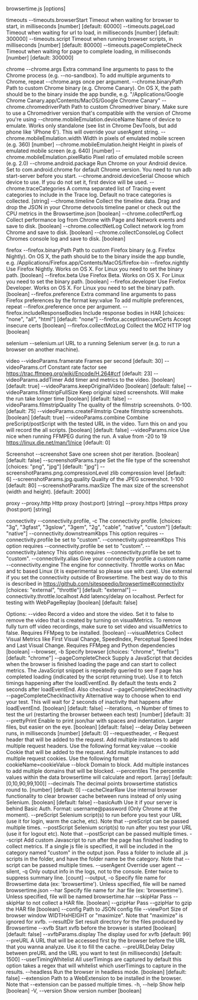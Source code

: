 browsertime.js [options] <url>

timeouts
  --timeouts.browserStart       Timeout when waiting for browser to start, in milliseconds  [number] [default: 60000]
  --timeouts.pageLoad           Timeout when waiting for url to load, in milliseconds  [number] [default: 300000]
  --timeouts.script             Timeout when running browser scripts, in milliseconds  [number] [default: 80000]
  --timeouts.pageCompleteCheck  Timeout when waiting for page to complete loading, in milliseconds  [number] [default: 300000]

chrome
  --chrome.args                        Extra command line arguments to pass to the Chrome process (e.g. --no-sandbox). To add multiple arguments to Chrome, repeat --chrome.args once per argument.
  --chrome.binaryPath                  Path to custom Chrome binary (e.g. Chrome Canary). On OS X, the path should be to the binary inside the app bundle, e.g. "/Applications/Google Chrome Canary.app/Contents/MacOS/Google Chrome Canary"
  --chrome.chromedriverPath            Path to custom Chromedriver binary. Make sure to use a Chromedriver version that's compatible with the version of Chrome you're using
  --chrome.mobileEmulation.deviceName  Name of device to emulate. Works only standalone (see list in Chrome DevTools, but add phone like 'iPhone 6'). This will override your userAgent string.
  --chrome.mobileEmulation.width       Width in pixels of emulated mobile screen (e.g. 360)  [number]
  --chrome.mobileEmulation.height      Height in pixels of emulated mobile screen (e.g. 640)  [number]
  --chrome.mobileEmulation.pixelRatio  Pixel ratio of emulated mobile screen (e.g. 2.0)
  --chrome.android.package             Run Chrome on your Android device. Set to com.android.chrome for default Chrome version. You need to run adb start-server before you start.
  --chrome.android.deviceSerial        Choose which device to use. If you do not set it, first device will be used.
  --chrome.traceCategories             A comma separated list of Tracing event categories to include in the Trace log. Default no trace categories is collected.  [string]
  --chrome.timeline                    Collect the timeline data. Drag and drop the JSON in your Chrome detvools timeline panel or check out the CPU metrics in the Browsertime.json  [boolean]
  --chrome.collectPerfLog              Collect performance log from Chrome with Page and Network events and save to disk.  [boolean]
  --chrome.collectNetLog               Collect network log from Chrome and save to disk.  [boolean]
  --chrome.collectConsoleLog           Collect Chromes console log and save to disk.  [boolean]

firefox
  --firefox.binaryPath             Path to custom Firefox binary (e.g. Firefox Nightly). On OS X, the path should be to the binary inside the app bundle, e.g. /Applications/Firefox.app/Contents/MacOS/firefox-bin
  --firefox.nightly                Use Firefox Nightly. Works on OS X. For Linux you need to set the binary path.  [boolean]
  --firefox.beta                   Use Firefox Beta. Works on OS X. For Linux you need to set the binary path.  [boolean]
  --firefox.developer              Use Firefox Developer. Works on OS X. For Linux you need to set the binary path.  [boolean]
  --firefox.preference             Extra command line arguments to pass Firefox preferences by the format key:value To add multiple preferences, repeat --firefox.preference once per argument.
  --firefox.includeResponseBodies  Include response bodies in HAR  [choices: "none", "all", "html"] [default: "none"]
  --firefox.acceptInsecureCerts    Accept insecure certs  [boolean]
  --firefox.collectMozLog          Collect the MOZ HTTP log  [boolean]

selenium
  --selenium.url  URL to a running Selenium server (e.g. to run a browser on another machine).

video
  --videoParams.framerate          Frames per second  [default: 30]
  --videoParams.crf                Constant rate factor see https://trac.ffmpeg.org/wiki/Encode/H.264#crf  [default: 23]
  --videoParams.addTimer           Add timer and metrics to the video.  [boolean] [default: true]
  --videoParams.keepOriginalVideo  [boolean] [default: false]
  --videoParams.filmstripFullSize  Keep original sized screenshots. Will make the run take longer time  [boolean] [default: false]
  --videoParams.filmstripQuality   The quality of the filmstrip screenshots. 0-100.  [default: 75]
  --videoParams.createFilmstrip    Create filmstrip screenshots.  [boolean] [default: true]
  --videoParams.combine            Combine preScript/postScript with the tested URL in the video. Turn this on and you will record the all scripts.  [boolean] [default: false]
  --videoParams.nice               Use nice when running FFMPEG during the run. A value from -20 to 19  https://linux.die.net/man/1/nice  [default: 0]

Screenshot
  --screenshot                             Save one screen shot per iteration.  [boolean] [default: false]
  --screenshotParams.type                  Set the file type of the screenshot  [choices: "png", "jpg"] [default: "jpg"]
  --screenshotParams.png.compressionLevel  zlib compression level  [default: 6]
  --screenshotParams.jpg.quality           Quality of the JPEG screenshot. 1-100  [default: 80]
  --screenshotParams.maxSize               The max size of the screenshot (width and height).  [default: 2000]

proxy
  --proxy.http   Http proxy (host:port)  [string]
  --proxy.https  Https proxy (host:port)  [string]

connectivity
  --connectivity.profile, -c         The connectivity profile.  [choices: "3g", "3gfast", "3gslow", "3gem", "2g", "cable", "native", "custom"] [default: "native"]
  --connectivity.downstreamKbps      This option requires --connectivity.profile be set to "custom".
  --connectivity.upstreamKbps        This option requires --connectivity.profile be set to "custom".
  --connectivity.latency             This option requires --connectivity.profile be set to "custom".
  --connectivity.alias               Give your connectivity profile a custom name
  --connectivity.engine              The engine for connectivity. Throttle works on Mac and tc based Linux (it is experimental so please use with care). Use external if you set the connectivity outside of Browsertime. The best way do to this is described in https://github.com/sitespeedio/browsertime#connectivity  [choices: "external", "throttle"] [default: "external"]
  --connectivity.throttle.localhost  Add latency/delay on localhost. Perfect for testing with WebPageReplay  [boolean] [default: false]

Options:
  --video                        Record a video and store the video. Set it to false to remove the video that is created by turning on visualMetrics. To remove fully turn off video recordings, make sure to set video and visualMetrics to false. Requires FFMpeg to be installed.  [boolean]
  --visualMetrics                Collect Visual Metrics like First Visual Change, SpeedIndex, Perceptual Speed Index and Last Visual Change. Requires FFMpeg and Python dependencies  [boolean]
  --browser, -b                  Specify browser  [choices: "chrome", "firefox"] [default: "chrome"]
  --pageCompleteCheck            Supply a JavaScript that decides when the browser is finished loading the page and can start to collect metrics. The JavaScript snippet is repeatedly queried to see if page has completed loading (indicated by the script returning true). Use it to fetch timings happening after the loadEventEnd. By default the tests ends 2 seconds after loadEventEnd. Also checkout --pageCompleteCheckInactivity
  --pageCompleteCheckInactivity  Alternative way to choose when to end your test. This will wait for 2 seconds of inactivity that happens after loadEventEnd.  [boolean] [default: false]
  --iterations, -n               Number of times to test the url (restarting the browser between each test)  [number] [default: 3]
  --prettyPrint                  Enable to print json/har with spaces and indentation. Larger files, but easier on the eye.  [boolean] [default: false]
  --delay                        Delay between runs, in milliseconds  [number] [default: 0]
  --requestheader, -r            Request header that will be added to the request. Add multiple instances to add multiple request headers. Use the following format key:value
  --cookie                       Cookie that will be added to the request. Add multiple instances to add multiple request cookies. Use the following format cookieName=cookieValue
  --block                        Domain to block. Add multiple instances to add multiple domains that will be blocked.
  --percentiles                  The percentile values within the data browsertime will calculate and report.  [array] [default: [0,10,90,99,100]]
  --decimals                     The decimal points browsertime statistics round to.  [number] [default: 0]
  --cacheClearRaw                Use internal browser functionality to clear browser cache between runs instead of only using Selenium.  [boolean] [default: false]
  --basicAuth                    Use it if your server is behind Basic Auth. Format: username@password (Only Chrome at the moment).
  --preScript                    Selenium script(s) to run before you test your URL (use it for login, warm the cache, etc). Note that --preScript can be passed multiple times.
  --postScript                   Selenium script(s) to run after you test your URL (use it for logout etc). Note that --postScript can be passed multiple times.
  --script                       Add custom Javascript to run after the page has finished loading to collect metrics. If a single js file is specified, it will be included in the category named "custom" in the output json. Pass a folder to include all .js scripts in the folder, and have the folder name be the category. Note that --script can be passed multiple times.
  --userAgent                    Override user agent
  --silent, -q                   Only output info in the logs, not to the console. Enter twice to suppress summary line.  [count]
  --output, -o                   Specify file name for Browsertime data (ex: 'browsertime'). Unless specified, file will be named browsertime.json
  --har                          Specify file name for .har file (ex: 'browsertime'). Unless specified, file will be named browsertime.har
  --skipHar                      Pass --skipHar to not collect a HAR file.  [boolean]
  --gzipHar                      Pass --gzipHar to gzip the HAR file  [boolean]
  --config                       Path to JSON config file
  --viewPort                     Size of browser window WIDTHxHEIGHT or "maximize". Note that "maximize" is ignored for xvfb.
  --resultDir                    Set result directory for the files produced by Browsertime
  --xvfb                         Start xvfb before the browser is started  [boolean] [default: false]
  --xvfbParams.display           The display used for xvfb  [default: 99]
  --preURL                       A URL that will be accessed first by the browser before the URL that you wanna analyze. Use it to fill the cache.
  --preURLDelay                  Delay between preURL and the URL you want to test (in milliseconds)  [default: 1500]
  --userTimingWhitelist          All userTimings are captured by default this option takes a regex that will whitelist which userTimings to capture in the results.
  --headless                     Run the browser in headless mode.  [boolean] [default: false]
  --extension                    Path to a WebExtension to be installed in the browser. Note that --extension can be passed multiple times.
  -h, --help                     Show help  [boolean]
  -V, --version                  Show version number  [boolean]

